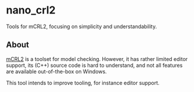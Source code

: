 
# nano_crl2

Tools for mCRL2, focusing on simplicity and understandability.

## About

[mCRL2](https://mcrl2.org) is a toolset for model checking. However, it has rather limited editor support, its (C++)
source code is hard to understand, and not all features are available out-of-the-box on Windows.

This tool intends to improve tooling, for instance editor support.
